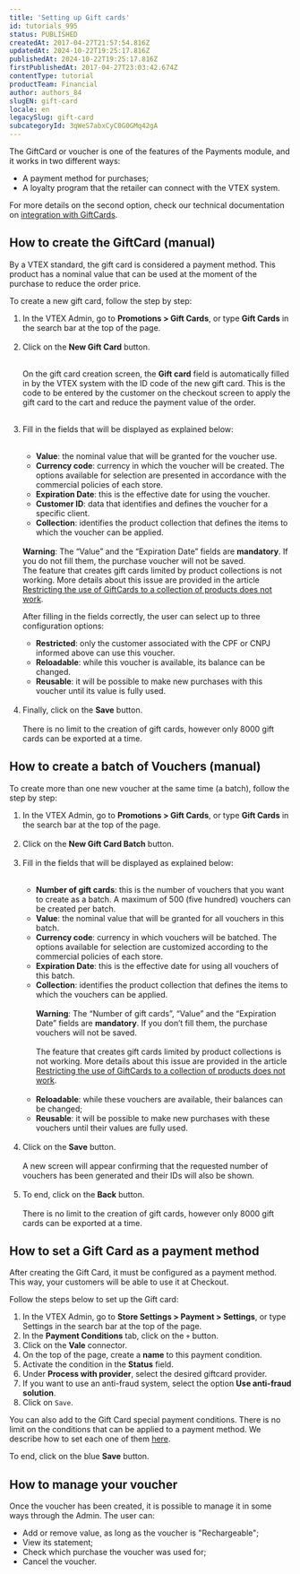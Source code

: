 ```yaml
---
title: 'Setting up Gift cards'
id: tutorials_995
status: PUBLISHED
createdAt: 2017-04-27T21:57:54.816Z
updatedAt: 2024-10-22T19:25:17.816Z
publishedAt: 2024-10-22T19:25:17.816Z
firstPublishedAt: 2017-04-27T23:03:42.674Z
contentType: tutorial
productTeam: Financial
author: authors_84
slugEN: gift-card
locale: en
legacySlug: gift-card
subcategoryId: 3qWeS7abxCyC0G0GMq42gA
---
```


The GiftCard or voucher is one of the features of the Payments module, and it works in two different ways:

- A payment method for purchases;
- A loyalty program that the retailer can connect with the VTEX system.

For more details on the second option, check our technical documentation on [integration with GiftCards](/en/tutorial/how-to-integrate-with-a-gift-card--tutorials_450 "integration with Gift Card").

## How to create the GiftCard (manual)

By a VTEX standard, the gift card is considered a payment method. This product has a nominal value that can be used at the moment of the purchase to reduce the order price.

To create a new gift card, follow the step by step:
<ol>
  <li>In the VTEX Admin, go to <b>Promotions > Gift Cards</b>, or type <b>Gift Cards</b> in the search bar at the top of the page.</li>  
  <br>
  <li>Click on the <b>New Gift Card</b> button.</li> 
  <br>
  <div class = "alert alert-info">
  <p>On the gift card creation screen, the <b>Gift card</b> field is automatically filled in by the VTEX system with the ID code of the new gift card. This is the code to be entered by the customer on the checkout screen to apply the gift card to the cart and reduce the payment value of the order.</p>
</div>
<br>
  <li>Fill in the fields that will be displayed as explained below:</li>
  <br>
<ul>  
  <li><b>Value</b>: the nominal value that will be granted for the voucher use.</li>
  <li><b>Currency code</b>: currency in which the voucher will be created. The options available for selection are presented in accordance with the commercial policies of each store.</li>
  <li><b>Expiration Date</b>: this is the effective date for using the voucher.</li>
  <li><b>Customer ID</b>: data that identifies and defines the voucher for a specific client.</li>
  <li><b>Collection</b>: identifies the product collection that defines the items to which the voucher can be applied.</li>
</ul><br>

<div class="alert alert-warning">
<strong>Warning</strong>: The “Value” and the “Expiration Date” fields are <strong>mandatory</strong>. If you do not fill them, the purchase voucher will not be saved.
</div>

<div class="alert alert-danger">
The feature that creates gift cards limited by product collections is not working. More details about this issue are provided in the article <a href="https://help.vtex.com/en/known-issues/restricting-the-use-of-giftcards-to-a-collection-of-products-does-not-work--7kdbZUdscJLo1sGY6bo1jp" target="_blank">Restricting the use of GiftCards to a collection of products does not work</a>.
</div>

After filling in the fields correctly, the user can select up to three configuration options:
<ul>
  <li><b>Restricted</b>: only the customer associated with the CPF or CNPJ informed above can use this voucher.</li>
  <li><b>Reloadable</b>: while this voucher is available, its balance can be changed.</li>
  <li><b>Reusable</b>: it will be possible to make new purchases with this voucher until its value is fully used.</li>
</ul>
<br>
  <li>Finally, click on the <b>Save</b> button.</li>
<br>
<div class="alert alert-info">
There is no limit to the creation of gift cards, however only 8000 gift cards can be exported at a time.
</div>

</ol>  

## How to create a batch of Vouchers (manual)

To create more than one new voucher at the same time (a batch), follow the step by step:
<ol>
  <li>In the VTEX Admin, go to <b>Promotions > Gift Cards</b>, or type <b>Gift Cards</b> in the search bar at the top of the page.</li>  
  <br>
  <li>Click on the <b>New Gift Card Batch</b> button.</li> 
  <br>
  <li>Fill in the fields that will be displayed as explained below:</li>  
<br>
<ul>
  <li><b>Number of gift cards</b>: this is the number of vouchers that you want to create as a batch. A maximum of 500 (five hundred) vouchers can be created per batch.</li>
  <li><b>Value</b>: the nominal value that will be granted for all vouchers in this batch.</li>
  <li><b>Currency code</b>: currency in which vouchers will be batched. The options available for selection are customized according to the commercial policies of each store.</li>
  <li><b>Expiration Date</b>: this is the effective date for using all vouchers of this batch.</li>
  <li><b>Collection</b>: identifies the product collection that defines the items to which the vouchers can be applied.</li>
<br>
<div class="alert alert-warning">
<strong>Warning</strong>: The “Number of gift cards”, “Value” and the “Expiration Date” fields are <strong>mandatory</strong>. If you don’t fill them, the purchase vouchers will not be saved.</div>
<br>
<div class="alert alert-danger">
The feature that creates gift cards limited by product collections is not working. More details about this issue are provided in the article <a href="https://help.vtex.com/en/known-issues/restricting-the-use-of-giftcards-to-a-collection-of-products-does-not-work--7kdbZUdscJLo1sGY6bo1jp" target="_blank">Restricting the use of GiftCards to a collection of products does not work</a>.
</div>
<br>
  <li><b>Reloadable</b>: while these vouchers are available, their balances can be changed;</li>
  <li><b>Reusable</b>: it will be possible to make new purchases with these vouchers until their values are fully used.</li>
</ul><br>  
  <li>Click on the <b>Save</b> button.</li>
<br>
A new screen will appear confirming that the requested number of vouchers has been generated and their IDs will also be shown.<br> 
<br>
  <li>To end, click on the <b>Back</b> button.</li>
<br>
<div class="alert alert-info">
There is no limit to the creation of gift cards, however only 8000 gift cards can be exported at a time.
</div>
</ol>

## How to set a Gift Card as a payment method

After creating the Gift Card, it must be configured as a payment method. This way, your customers will be able to use it at Checkout.

Follow the steps below to set up the Gift card:

1. In the VTEX Admin, go to __Store Settings > Payment > Settings__, or type Settings in the search bar at the top of the page.
2. In the __Payment Conditions__ tab, click on the `+` button.
3. Click on the __Vale__ connector.
4. On the top of the page, create a __name__ to this payment condition.
5. Activate the condition in the __Status__ field.
6. Under __Process with provider__, select the desired giftcard provider.
7. If you want to use an anti-fraud system, select the option __Use anti-fraud solution__.
8. Click on `Save`.

You can also add to the Gift Card special payment conditions. There is no limit on the conditions that can be applied to a payment method. We describe how to set each one of them [here](/en/tutorial/condicoes-especiais--tutorials_456?locale=pt "here"). 

To end, click on the blue __Save__ button.

## How to manage your voucher

Once the voucher has been created, it is possible to manage it in some ways through the Admin. The user can:

- Add or remove value, as long as the voucher is "Rechargeable";
- View its statement;
- Check which purchase the voucher was used for;
- Cancel the voucher.
